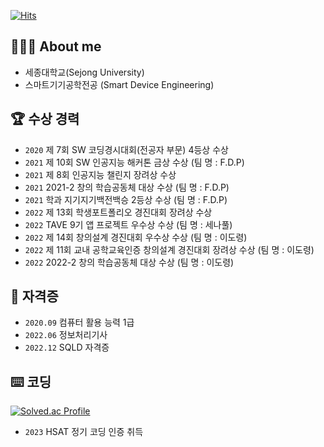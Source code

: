 [![Hits](https://hits.seeyoufarm.com/api/count/incr/badge.svg?url=https%3A%2F%2Fgithub.com%2Fyeonx&count_bg=%23F4ABD3&title_bg=%23737373&icon=github.svg&icon_color=%23FFFFFF&title=hits&edge_flat=false)](https://hits.seeyoufarm.com)

## 👩🏻‍💻 About me 
- 세종대학교(Sejong University) 
- 스마트기기공학전공 (Smart Device Engineering)   
  
## 🏆 수상 경력
- `2020` 제 7회 SW 코딩경시대회(전공자 부문) 4등상 수상   
- `2021` 제 10회 SW 인공지능 해커톤 금상 수상 (팀 명 : F.D.P)  
- `2021` 제 8회 인공지능 챌린지 장려상 수상  
- `2021` 2021-2 창의 학습공동체 대상 수상 (팀 명 : F.D.P)  
- `2021` 학과 지기지기백전백승 2등상 수상 (팀 명 : F.D.P)  
- `2022` 제 13회 학생포트폴리오 경진대회 장려상 수상  
- `2022` TAVE 9기 앱 프로젝트 우수상 수상 (팀 명 : 세나풀)  
- `2022` 제 14회 창의설계 경진대회 우수상 수상 (팀 명 : 이도령)      
- `2022` 제 11회 교내 공학교육인증 창의설계 경진대회 장려상 수상 (팀 명 : 이도령)      
- `2022` 2022-2 창의 학습공동체 대상 수상 (팀 명 : 이도령)  
     
## 🪪 **자격증**
- `2020.09` 컴퓨터 활용 능력 1급    
- `2022.06` 정보처리기사
- `2022.12` SQLD 자격증

## ⌨️ 코딩
[![Solved.ac Profile](http://mazassumnida.wtf/api/v2/generate_badge?boj=ydol2)](https://solved.ac/ydol2/)
- `2023` HSAT 정기 코딩 인증 취득
